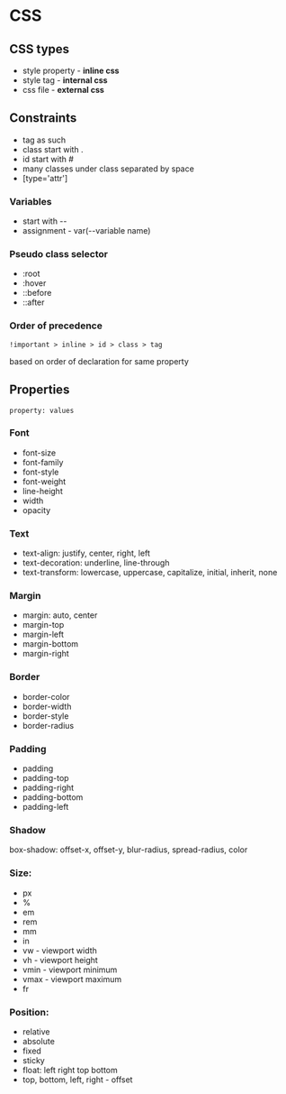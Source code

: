 # CSS

## CSS types
* style property - **inline css**
* style tag - **internal css**
* css file - **external css**

## Constraints

* tag as such
* class start with .
* id start with #
* many classes under class separated by space
* [type='attr']

### Variables
* start with --
* assignment - var(--variable name)

### Pseudo class selector

* :root
* <tag>:hover
* <tag>::before
* <tag>::after

### Order of precedence
```
!important > inline > id > class > tag
```
based on order of declaration for same property

## Properties
`property: values`

### Font
* font-size
* font-family
* font-style
* font-weight
* line-height
* width
* opacity

### Text
* text-align: justify, center, right, left
* text-decoration: underline, line-through
* text-transform: lowercase, uppercase, capitalize, initial, inherit, none

### Margin
* margin: auto, center
* margin-top
* margin-left
* margin-bottom
* margin-right

### Border
* border-color
* border-width
* border-style
* border-radius

### Padding
* padding
* padding-top
* padding-right
* padding-bottom
* padding-left

### Shadow
box-shadow: offset-x, offset-y, blur-radius, spread-radius, color

### Size:
* px
* %
* em
* rem
* mm
* in
* vw - viewport width
* vh - viewport height
* vmin - viewport minimum
* vmax - viewport maximum
* fr

### Position:
* relative
* absolute
* fixed
* sticky
* float: left right top bottom
* top, bottom, left, right - offset

